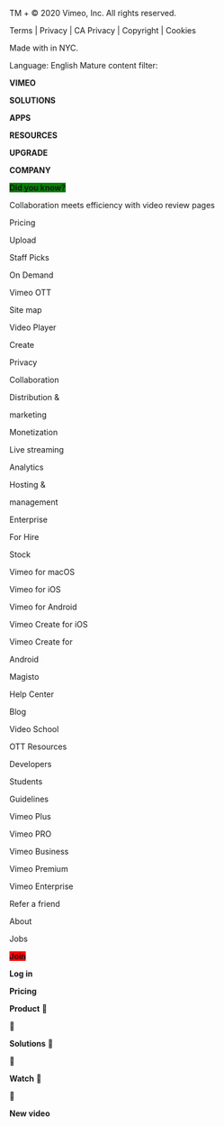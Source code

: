 
TM + © 2020 Vimeo, Inc. All rights reserved.<span style="background-color: red;"> 


Terms | Privacy | CA Privacy | Copyright | Cookies


 Made with in NYC.


Language: English Mature content filter: </span>


**VIMEO**


**SOLUTIONS**


**APPS**


**RESOURCES**


**UPGRADE**


**COMPANY**


<span style="background-color: green;">**Did you know?**


Collaboration meets efficiency with video review pages


</span>Pricing


Upload


Staff Picks


On Demand


Vimeo OTT


Site map


Video Player


Create


Privacy


Collaboration


Distribution &


marketing


Monetization


Live streaming


Analytics


Hosting &


management


Enterprise


For Hire


Stock


Vimeo for macOS


Vimeo for iOS


Vimeo for Android


Vimeo Create for iOS


Vimeo Create for


Android


Magisto


Help Center


Blog


Video School


OTT Resources


Developers


Students


Guidelines


Vimeo Plus


Vimeo PRO


Vimeo Business


Vimeo Premium


Vimeo Enterprise


Refer a friend


About


Jobs


<span style="background-color: red;">**Join**


**Log in**


**Pricing**


**Product** 





**Solutions** 





**Watch** 





**New video**

</span>
